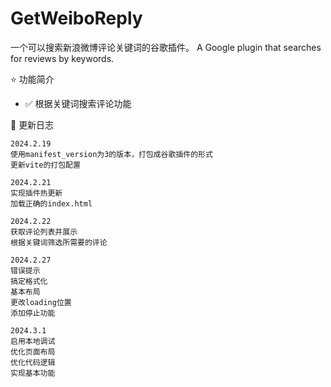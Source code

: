 # GetWeiboReply

一个可以搜索新浪微博评论关键词的谷歌插件。
A Google plugin that searches for reviews by keywords.

⭐️ 功能简介

- ✅ 根据关键词搜索评论功能

📖 更新日志

```
2024.2.19
使用manifest_version为3的版本，打包成谷歌插件的形式
更新vite的打包配置

2024.2.21
实现插件热更新
加载正确的index.html

2024.2.22
获取评论列表并展示
根据关键词筛选所需要的评论

2024.2.27
错误提示
搞定格式化
基本布局
更改loading位置
添加停止功能

2024.3.1
启用本地调试
优化页面布局
优化代码逻辑
实现基本功能
```
